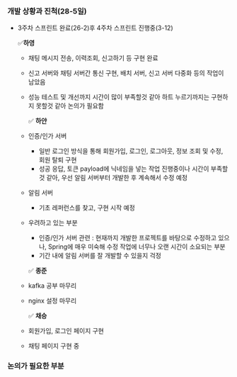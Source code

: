 ### **개발 상황과 진척(28-5일)**

- 3주차 스프린트 완료(26-2)후 4주차 스프린트 진행중(3-12)

    ✅**하영**

  - 채팅 메시지 전송, 이력조회, 신고하기 등 구현 완료
  - 신고 서버와 채팅 서버간 통신 구현, 배치 서버, 신고 서버 다중화 등의 작업이 남았음
  - 성능 테스트 및 개선까지 시간이 많이 부족할것 같아 하트 누르기까지는 구현하지 못할것 같아 논의가 필요함

    ✅ **하얀**

  - 인증/인가 서버
    - 일반 로그인 방식을 통해 회원가입, 로그인, 로그아웃, 정보 조회 및 수정, 회원 탈퇴 구현
    - 성공 응답, 토큰 payload에 닉네임을 넣는 작업 진행중이나 시간이 부족할 것 같아, 우선 알림 서버부터 개발한 후 계속해서 수정 예정
  - 알림 서버
    - 기초 레퍼런스를 찾고, 구현 시작 예정
  - 우려하고 있는 부분
    - 인증/인가 서버 관련 : 현재까지 개발한 프로젝트를 바탕으로 수정하고 있으나, Spring에 매우 미숙해 수정 작업에 너무나 오랜 시간이 소요되는 부분
    - 기간 내에 알림 서버를 잘 개발할 수 있을지 걱정

    ✅ **종준**

  - kafka 공부 마무리
  - nginx 설정 마무리

    ✅ **채승**

  - 회원가입, 로그인 페이지 구현
  - 채팅 페이지 구현 중

### **논의가 필요한 부분**
